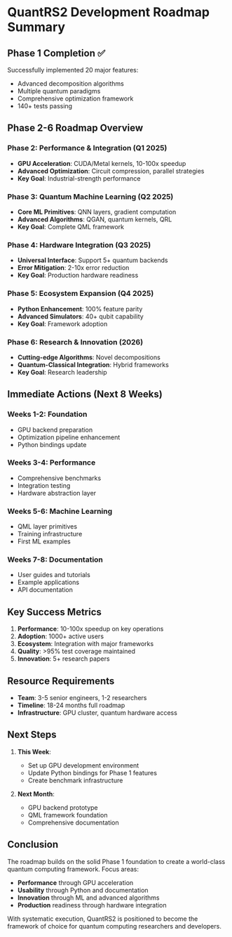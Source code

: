 # QuantRS2 Development Roadmap Summary

## Phase 1 Completion ✅

Successfully implemented 20 major features:
- Advanced decomposition algorithms
- Multiple quantum paradigms
- Comprehensive optimization framework
- 140+ tests passing

## Phase 2-6 Roadmap Overview

### Phase 2: Performance & Integration (Q1 2025)
- **GPU Acceleration**: CUDA/Metal kernels, 10-100x speedup
- **Advanced Optimization**: Circuit compression, parallel strategies
- **Key Goal**: Industrial-strength performance

### Phase 3: Quantum Machine Learning (Q2 2025)
- **Core ML Primitives**: QNN layers, gradient computation
- **Advanced Algorithms**: QGAN, quantum kernels, QRL
- **Key Goal**: Complete QML framework

### Phase 4: Hardware Integration (Q3 2025)
- **Universal Interface**: Support 5+ quantum backends
- **Error Mitigation**: 2-10x error reduction
- **Key Goal**: Production hardware readiness

### Phase 5: Ecosystem Expansion (Q4 2025)
- **Python Enhancement**: 100% feature parity
- **Advanced Simulators**: 40+ qubit capability
- **Key Goal**: Framework adoption

### Phase 6: Research & Innovation (2026)
- **Cutting-edge Algorithms**: Novel decompositions
- **Quantum-Classical Integration**: Hybrid frameworks
- **Key Goal**: Research leadership

## Immediate Actions (Next 8 Weeks)

### Weeks 1-2: Foundation
- GPU backend preparation
- Optimization pipeline enhancement
- Python bindings update

### Weeks 3-4: Performance
- Comprehensive benchmarks
- Integration testing
- Hardware abstraction layer

### Weeks 5-6: Machine Learning
- QML layer primitives
- Training infrastructure
- First ML examples

### Weeks 7-8: Documentation
- User guides and tutorials
- Example applications
- API documentation

## Key Success Metrics

1. **Performance**: 10-100x speedup on key operations
2. **Adoption**: 1000+ active users
3. **Ecosystem**: Integration with major frameworks
4. **Quality**: >95% test coverage maintained
5. **Innovation**: 5+ research papers

## Resource Requirements

- **Team**: 3-5 senior engineers, 1-2 researchers
- **Timeline**: 18-24 months full roadmap
- **Infrastructure**: GPU cluster, quantum hardware access

## Next Steps

1. **This Week**:
   - Set up GPU development environment
   - Update Python bindings for Phase 1 features
   - Create benchmark infrastructure

2. **Next Month**:
   - GPU backend prototype
   - QML framework foundation
   - Comprehensive documentation

## Conclusion

The roadmap builds on the solid Phase 1 foundation to create a world-class quantum computing framework. Focus areas:
- **Performance** through GPU acceleration
- **Usability** through Python and documentation
- **Innovation** through ML and advanced algorithms
- **Production** readiness through hardware integration

With systematic execution, QuantRS2 is positioned to become the framework of choice for quantum computing researchers and developers.